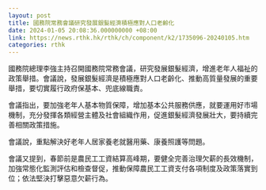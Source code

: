 ```yaml
---
layout: post
title: 國務院常務會議研究發展銀髮經濟積極應對人口老齡化
date: 2024-01-05 20:08:36.000000000 +08:00
link: https://news.rthk.hk/rthk/ch/component/k2/1735096-20240105.htm
categories: rthk
---
```


國務院總理李強主持召開國務院常務會議，研究發展銀髮經濟，增進老年人福祉的政策舉措。會議說，發展銀髮經濟是積極應對人口老齡化、推動高質量發展的重要舉措，要切實履行政府保基本、兜底線職責。

會議指出，要加強老年人基本物質保障，增加基本公共服務供應，就要運用好市場機制，充分發揮各類經營主體及社會組織作用，促進銀髮經濟發展壯大，要持續完善相關政策措施。

會議說，重點解決好老年人居家養老就醫用藥、康養照護等問題。

會議又提到，春節前是農民工工資結算高峰期，要健全完善治理欠薪的長效機制，加強常態化監測評估和檢查督促，推動保障農民工工資支付各項制度及政策落實到位；依法堅決打擊惡意欠薪行為。
